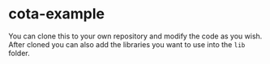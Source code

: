 # cota-example

You can clone this to your own repository and modify the code as you wish. 
After cloned you can also add the libraries you want to use into the `lib` folder.  
